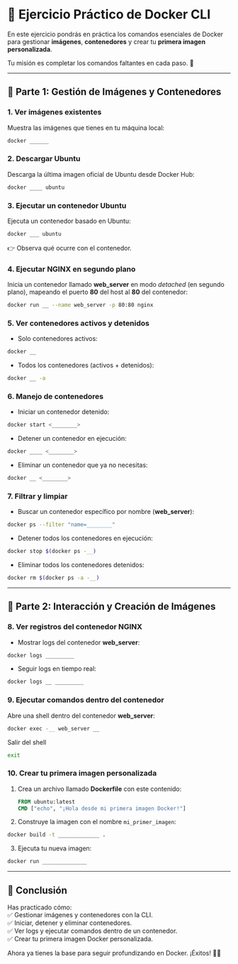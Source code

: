 # 🐳 Ejercicio Práctico de Docker CLI 

En este ejercicio pondrás en práctica los comandos esenciales de Docker para gestionar **imágenes**, **contenedores** y crear tu **primera imagen personalizada**.  

Tu misión es completar los comandos faltantes en cada paso. 🚀  

---

## 🔹 Parte 1: Gestión de Imágenes y Contenedores

### 1. Ver imágenes existentes
Muestra las imágenes que tienes en tu máquina local:  
```bash
docker ______
```

### 2. Descargar Ubuntu
Descarga la última imagen oficial de Ubuntu desde Docker Hub:  
```bash
docker ____ ubuntu
```

### 3. Ejecutar un contenedor Ubuntu
Ejecuta un contenedor basado en Ubuntu:  
```bash
docker ___ ubuntu
```
👉 Observa qué ocurre con el contenedor.

### 4. Ejecutar NGINX en segundo plano
Inicia un contenedor llamado **web_server** en modo *detached* (en segundo plano), mapeando el puerto **80** del host al **80** del contenedor:  
```bash
docker run __ --name web_server -p 80:80 nginx
```

### 5. Ver contenedores activos y detenidos
- Solo contenedores activos:  
```bash
docker __
```

- Todos los contenedores (activos + detenidos):  
```bash
docker __ -a
```

### 6. Manejo de contenedores
- Iniciar un contenedor detenido:  
```bash
docker start <________>
```

- Detener un contenedor en ejecución:  
```bash
docker ____ <________>
```

- Eliminar un contenedor que ya no necesitas:  
```bash
docker __ <________>
```

### 7. Filtrar y limpiar
- Buscar un contenedor específico por nombre (**web_server**):  
```bash
docker ps --filter "name=________"
```

- Detener todos los contenedores en ejecución:  
```bash
docker stop $(docker ps -__)
```

- Eliminar todos los contenedores detenidos:  
```bash
docker rm $(docker ps -a -__)
```

---

## 🔹 Parte 2: Interacción y Creación de Imágenes

### 8. Ver registros del contenedor NGINX
- Mostrar logs del contenedor **web_server**:  
```bash
docker logs _________
```

- Seguir logs en tiempo real:  
```bash
docker logs __ _________
```

### 9. Ejecutar comandos dentro del contenedor
Abre una shell dentro del contenedor **web_server**:  
```bash
docker exec -__ web_server __
```

Salir del shell
```bash
exit
```

### 10. Crear tu primera imagen personalizada
1. Crea un archivo llamado **Dockerfile** con este contenido:
   ```dockerfile
   FROM ubuntu:latest
   CMD ["echo", "¡Hola desde mi primera imagen Docker!"]
   ```

2. Construye la imagen con el nombre `mi_primer_imagen`:  
```bash
docker build -t _____________ .
```

3. Ejecuta tu nueva imagen:  
```bash
docker run ______________
```

---

## 🎯 Conclusión
Has practicado cómo:  
✅ Gestionar imágenes y contenedores con la CLI.  
✅ Iniciar, detener y eliminar contenedores.  
✅ Ver logs y ejecutar comandos dentro de un contenedor.  
✅ Crear tu primera imagen Docker personalizada.  

Ahora ya tienes la base para seguir profundizando en Docker. ¡Éxitos! 🐳🚀
